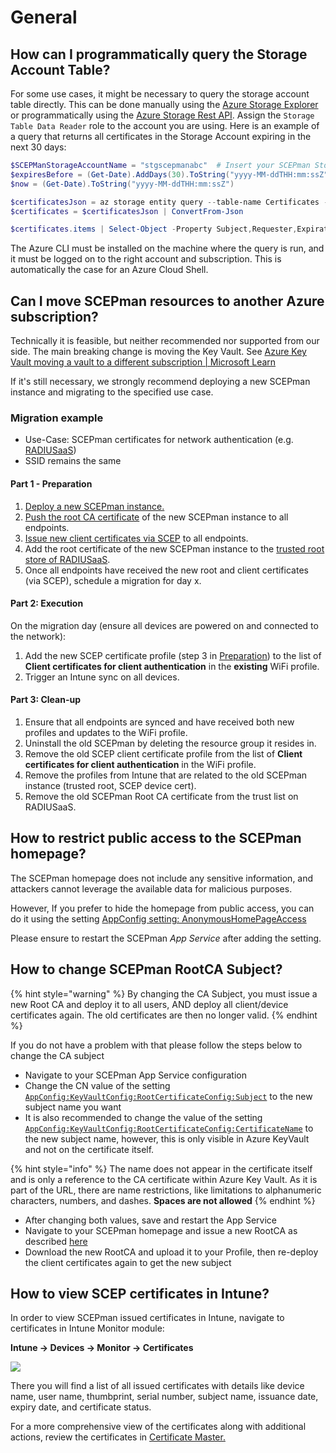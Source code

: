 # General

## How can I programmatically query the Storage Account Table?

For some use cases, it might be necessary to query the storage account table directly. This can be done manually using the [Azure Storage Explorer](https://azure.microsoft.com/en-us/features/storage-explorer/) or programmatically using the [Azure Storage Rest API](https://docs.microsoft.com/en-us/rest/api/storageservices/query-entities). Assign the `Storage Table Data Reader` role to the account you are using. Here is an example of a query that returns all certificates in the Storage Account expiring in the next 30 days:

```powershell
$SCEPManStorageAccountName = "stgscepmanabc"  # Insert your SCEPman Storage Account name here
$expiresBefore = (Get-Date).AddDays(30).ToString("yyyy-MM-ddTHH:mm:ssZ")  # Find all certificates that expire before this date
$now = (Get-Date).ToString("yyyy-MM-ddTHH:mm:ssZ")                        # and                   that expire after this date

$certificatesJson = az storage entity query --table-name Certificates --account-name $SCEPManStorageAccountName --auth-mode login --filter "ExpirationDate lt datetime'$expiresBefore' and ExpirationDate gt datetime'$now' and Revoked eq false"
$certificates = $certificatesJson | ConvertFrom-Json

$certificates.items | Select-Object -Property Subject,Requester,ExpirationDate,FQDNs
```

The Azure CLI must be installed on the machine where the query is run, and it must be logged on to the right account and subscription. This is automatically the case for an Azure Cloud Shell.

## Can I move SCEPman resources to another Azure subscription?

Technically it is feasible, but neither recommended nor supported from our side.  The main breaking change is moving the Key Vault. See  [Azure Key Vault moving a vault to a different subscription | Microsoft Learn](https://learn.microsoft.com/EN-us/azure/key-vault/general/move-subscription)

If it's still necessary, we strongly recommend deploying a new SCEPman instance and migrating to the specified use case.

### Migration example

* Use-Case: SCEPman certificates for network authentication (e.g. [RADIUSaaS](https://www.radius-as-a-service.com/))
* SSID remains the same

#### Part 1 - Preparation

1. [Deploy a new SCEPman instance.](../../scepman-deployment/deployment-guides/)
2. [Push the root CA certificate](../../certificate-deployment/microsoft-intune/windows-10.md) of the new SCEPman instance to all endpoints.
3. [Issue new client certificates via SCEP](../../certificate-deployment/microsoft-intune/windows-10.md#device-certificates) to all endpoints.
4. Add the root certificate of the new SCEPman instance to the [trusted root store of RADIUSaaS](https://docs.radiusaas.com/portal/settings/settings-trusted-roots/trusted-roots).
5. Once all endpoints have received the new root and client certificates (via SCEP), schedule a migration for day x.

#### Part 2: Execution

On the migration day (ensure all devices are powered on and connected to the network):

1. Add the new SCEP certificate profile (step 3 in [Preparation](general.md#part-1-preparation)) to the list of **Client certificates for client authentication** in the **existing** WiFi profile.
2. Trigger an Intune sync on all devices.

#### Part 3: Clean-up

1. Ensure that all endpoints are synced and have received both new profiles and updates to the WiFi profile.
2. Uninstall the old SCEPman by deleting the resource group it resides in.
3. Remove the old SCEP client certificate profile from the list of **Client certificates for client authentication** in the WiFi profile.
4. Remove the profiles from Intune that are related to the old SCEPman instance (trusted root, SCEP device cert).
5. Remove the old SCEPman Root CA certificate from the trust list on RADIUSaaS.

## How to restrict public access to the SCEPman homepage?

The SCEPman homepage does not include any sensitive information, and attackers cannot leverage the available data for malicious purposes.&#x20;

However, If you prefer to hide the homepage from public access, you can do it using the setting [AppConfig setting: AnonymousHomePageAccess](../../scepman-configuration/optional/application-settings/basics.md#appconfig-anonymoushomepageaccess)

Please ensure to restart the SCEPman _App Service_ after adding the setting.

## How to change SCEPman RootCA Subject?

{% hint style="warning" %}
By changing the CA Subject, you must issue a new Root CA and deploy it to all users, AND deploy all client/device certificates again. The old certificates are then no longer valid.
{% endhint %}

If you do not have a problem with that please follow the steps below to change the CA subject

* Navigate to your SCEPman App Service configuration
* Change the CN value of the setting [`AppConfig:KeyVaultConfig:RootCertificateConfig:Subject`](../../scepman-configuration/optional/application-settings/azure-keyvault.md#appconfig-keyvaultconfig-rootcertificateconfig-subject) to the new subject name you want
* It is also recommended to change the value of the setting [`AppConfig:KeyVaultConfig:RootCertificateConfig:CertificateName`](../../scepman-configuration/optional/application-settings/azure-keyvault.md#appconfig-keyvaultconfig-rootcertificateconfig-certificatename) to the new subject name, however, this is only visible in Azure KeyVault and not on the certificate itself.

{% hint style="info" %}
The name does not appear in the certificate itself and is only a reference to the CA certificate within Azure Key Vault. As it is part of the URL, there are name restrictions, like limitations to alphanumeric characters, numbers, and dashes. **Spaces are not allowed**
{% endhint %}

* After changing both values, save and restart the App Service
* Navigate to your SCEPman homepage and issue a new RootCA as described [here](../../scepman-configuration/first-run-root-cert.md)
* Download the new RootCA and upload it to your Profile, then re-deploy the client certificates again to get the new subject

## How to view SCEP certificates in Intune?

In order to view SCEPman issued certificates in Intune, navigate to certificates in Intune Monitor module:

**Intune -> Devices -> Monitor -> Certificates**

![](<../../.gitbook/assets/2022-07-26 11\_38\_54-Window.png>)

There you will find a list of all issued certificates with details like device name, user name, thumbprint, serial number, subject name, issuance date, expiry date, and certificate status.

For a more comprehensive view of the certificates along with additional actions, review the certificates in [Certificate Master.](../../certificate-deployment/certificate-master/)


